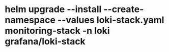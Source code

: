 # helm upgrade --install --create-namespace --values loki-stack.yaml monitoring-stack -n loki grafana/loki-stack